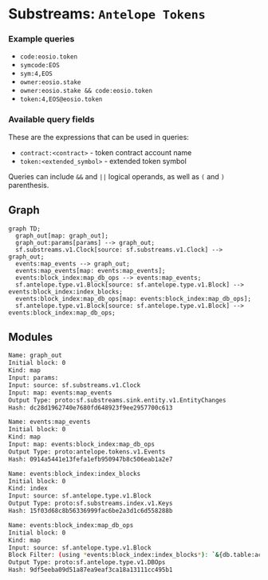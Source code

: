 # Substreams: `Antelope Tokens`

### Example queries

- `code:eosio.token`
- `symcode:EOS`
- `sym:4,EOS`
- `owner:eosio.stake`
- `owner:eosio.stake && code:eosio.token`
- `token:4,EOS@eosio.token`

### Available query fields

These are the expressions that can be used in queries:

- `contract:<contract>` - token contract account name
- `token:<extended_symbol>` - extended token symbol

Queries can include `&&` and `||` logical operands, as well as `(` and `)` parenthesis.

## Graph

```mermaid
graph TD;
  graph_out[map: graph_out];
  graph_out:params[params] --> graph_out;
  sf.substreams.v1.Clock[source: sf.substreams.v1.Clock] --> graph_out;
  events:map_events --> graph_out;
  events:map_events[map: events:map_events];
  events:block_index:map_db_ops --> events:map_events;
  sf.antelope.type.v1.Block[source: sf.antelope.type.v1.Block] --> events:block_index:index_blocks;
  events:block_index:map_db_ops[map: events:block_index:map_db_ops];
  sf.antelope.type.v1.Block[source: sf.antelope.type.v1.Block] --> events:block_index:map_db_ops;
```

## Modules

```bash
Name: graph_out
Initial block: 0
Kind: map
Input: params:
Input: source: sf.substreams.v1.Clock
Input: map: events:map_events
Output Type: proto:sf.substreams.sink.entity.v1.EntityChanges
Hash: dc28d1962740e7680fd648923f9ee2957700c613

Name: events:map_events
Initial block: 0
Kind: map
Input: map: events:block_index:map_db_ops
Output Type: proto:antelope.tokens.v1.Events
Hash: 0914a5441e13fefa1efb950947b8c506eab1a2e7

Name: events:block_index:index_blocks
Initial block: 0
Kind: index
Input: source: sf.antelope.type.v1.Block
Output Type: proto:sf.substreams.index.v1.Keys
Hash: 15f03d68c8b56336999fac6be2a3d1c6d558288b

Name: events:block_index:map_db_ops
Initial block: 0
Kind: map
Input: source: sf.antelope.type.v1.Block
Block Filter: (using *events:block_index:index_blocks*): `&{db.table:accounts || db.table:stat}`
Output Type: proto:sf.antelope.type.v1.DBOps
Hash: 9df5eeba09d51a87ea9eaf3ca18a13111cc495b1
```
